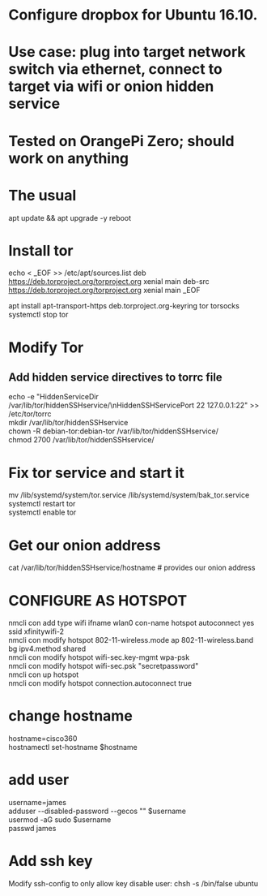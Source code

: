 # Configure dropbox for Ubuntu 16.10. 
# Use case: plug into target network switch via ethernet, connect to target via wifi or onion hidden service
# Tested on OrangePi Zero; should work on anything

# The usual
apt update && apt upgrade -y
reboot

# Install tor
echo < _EOF >> /etc/apt/sources.list
deb https://deb.torproject.org/torproject.org xenial main
deb-src https://deb.torproject.org/torproject.org xenial main
_EOF

apt install apt-transport-https deb.torproject.org-keyring tor torsocks\
systemctl stop tor

# Modify Tor
## Add hidden service directives to torrc file
echo -e "HiddenServiceDir /var/lib/tor/hiddenSSHservice/\nHiddenSSHServicePort 22 127.0.0.1:22" >> /etc/tor/torrc  
mkdir /var/lib/tor/hiddenSSHservice  
chown -R debian-tor:debian-tor /var/lib/tor/hiddenSSHservice/  
chmod 2700 /var/lib/tor/hiddenSSHservice/  

# Fix tor service and start it
mv /lib/systemd/system/tor.service /lib/systemd/system/bak_tor.service  
systemctl restart tor  
systemctl enable tor  

# Get our onion address
cat /var/lib/tor/hiddenSSHservice/hostname # provides our onion address  


# CONFIGURE AS HOTSPOT 
nmcli con add type wifi ifname wlan0 con-name hotspot autoconnect yes ssid xfinitywifi-2  
nmcli con modify hotspot 802-11-wireless.mode ap 802-11-wireless.band bg ipv4.method shared  
nmcli con modify hotspot wifi-sec.key-mgmt wpa-psk  
nmcli con modify hotspot wifi-sec.psk "secretpassword"  
nmcli con up hotspot  
nmcli con modify hotspot connection.autoconnect true  


# change hostname
hostname=cisco360  
hostnamectl set-hostname $hostname  

# add user
username=james  
adduser --disabled-password --gecos "" $username  
usermod -aG sudo $username  
passwd james  

# Add ssh key
Modify ssh-config to only allow key
disable user: chsh -s /bin/false ubuntu
